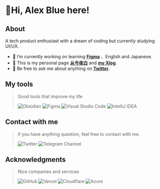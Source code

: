 <body>
<h1>🍋Hi, Alex Blue here!</h1>
  <h2>About</h2>
    <p>A tech product enthusiast with a dream of coding but currently studying UI/UX.<p1>  
  <div>
    <p>
      <ul>
        <li>🔭 I’m currently working on learning <a href="https://figma.com"><strong>Figma</strong></a> 、English and Japanese.</li>
        <li>📢 This is my personal page <a href="https://iamalex.blue"><strong>从今夜白</strong></a> and <a href="https://ifruit.club/"><strong>my Xlog</strong></a>.</li>
        <li>💬 Be free to ask me about anything on <a href="https://x.com/realexblue"><strong>Twitter</strong></a>.</li>
      </ul>
    </p>
  </div>

  <h2>My tools</h2>
    <div>
      <blockquote>
        <p>Good tools that improve my life</p>
        <div class="tools row">
          <img src="https://img.shields.io/badge/Obsidian-%23483699.svg?style=for-the-badge&logo=obsidian&logoColor=white" alt="Obsidian">
          <img src="https://img.shields.io/badge/figma-%23F24E1E.svg?style=for-the-badge&logo=figma&logoColor=white" alt="Figma">
          <img src="https://img.shields.io/badge/Visual%20Studio%20Code-0078d7.svg?style=for-the-badge&logo=visual-studio-code&logoColor=white" alt="Visual Studio Code">
          <img src="https://img.shields.io/badge/IntelliJIDEA-000000.svg?style=for-the-badge&logo=intellij-idea&logoColor=white" alt="IntelliJ IDEA">
        </div>
      </blockquote>
    </div>

  <h2>Contact with me</h2>
    <div>
      <blockquote>
        <p>if you have anything question, feel free to contaxt with me.</p>
        <div class="social media row">
          <img src="https://img.shields.io/badge/Twitter-%231DA1F2.svg?style=for-the-badge&logo=Twitter&logoColor=white" alt="Twitter">
          <img src="https://img.shields.io/badge/Telegram-2CA5E0?style=for-the-badge&logo=telegram&logoColor=white" alt="Telegram Channel">
        </div>
      </blockquote>
    </div>
  
  <h2>Acknowledgments</h2>
    <div>
      <blockquote>
        <p>Nice companies and services</p>
        <div class="acknowledgments">
          <img src="https://img.shields.io/badge/github%20pages-121013?style=for-the-badge&logo=github&logoColor=white" alt="GitHub">
          <img src="https://img.shields.io/badge/vercel-%23000000.svg?style=for-the-badge&logo=vercel&logoColor=white" alt="Vercel">
          <img src="https://img.shields.io/badge/Cloudflare-F38020?style=for-the-badge&logo=Cloudflare&logoColor=white" alt="Cloudflare">
          <img src="https://img.shields.io/badge/azure-%230072C6.svg?style=for-the-badge&logo=microsoftazure&logoColor=white" alt="Azure">
        </div>
      </blockquote>
    </div>
</body>

 

